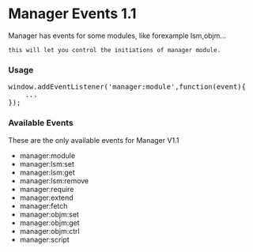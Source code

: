 <h1>Manager Events 1.1</h1>
<p>
	Manager has events for some modules, like forexample lsm,objm...

	this will let you control the initiations of manager module.
</p>

<h3>Usage</h3>
<pre class="mngr-code jsHigh">
window.addEventListener('manager:module',function(event){
	...
});
</pre>

<h3>Available Events</h3>
<p>These are the only available events for Manager V1.1</p>
<ul>
	<li>manager:module</li>
	<li>manager:lsm:set</li>
	<li>manager:lsm:get</li>
	<li>manager:lsm:remove</li>
	<li>manager:require</li>
	<li>manager:extend</li>
	<li>manager:fetch</li>
	<li>manager:objm:set</li>
	<li>manager:objm:get</li>
	<li>manager:objm:ctrl</li>
	<li>manager:script</li>
</ul>